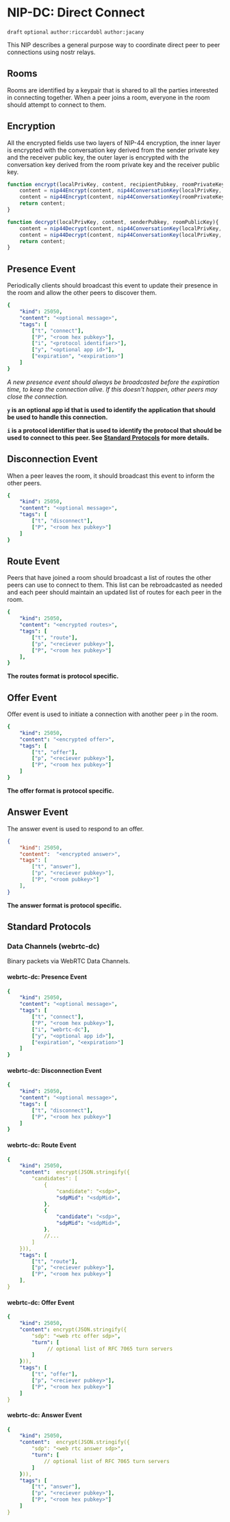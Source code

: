 NIP-DC: Direct Connect
============================

`draft` `optional` `author:riccardobl` `author:jacany`

This NIP describes a general purpose way to coordinate direct peer to peer connections using nostr relays.

## Rooms

Rooms are identified by a keypair that is shared to all the parties interested in connecting together.
When a peer joins a room, everyone in the room should attempt to connect to them.

## Encryption

All the encrypted fields use two layers of NIP-44 encryption, the inner layer is encrypted with the conversation key derived from the sender private key and the receiver public key, the outer layer is encrypted with the conversation key derived from the room private key and the receiver public key.



```javascript
function encrypt(localPrivKey, content, recipientPubkey, roomPrivateKey){
    content = nip44Encrypt(content, nip44ConversationKey(localPrivKey, recipientPubkey));
    content = nip44Encrypt(content, nip44ConversationKey(roomPrivateKey, recipientPubkey));
    return content;
}

function decrypt(localPrivKey, content, senderPubkey, roomPublicKey){
    content = nip44Decrypt(content, nip44ConversationKey(localPrivKey, roomPublicKey));
    content = nip44Decrypt(content, nip44ConversationKey(localPrivKey, senderPubkey));
    return content;
}
```

## Presence Event

Periodically clients should broadcast this event to update their presence in the room and allow the other peers to discover them.

 
```yaml
{
    "kind": 25050,
    "content": "<optional message>",
    "tags": [
        ["t", "connect"],
        ["P", "<room hex pubkey>"],
        ["i", "<protocol identifier>"],
        ["y", "<optional app id>"],
        ["expiration", "<expiration>"]
    ]
}
```


*A new presence event should always be broadcasted before the expiration time, to keep the connection alive. If this doesn't happen, other peers may close the connection.*

**`y` is an optional app id that is used to identify the application that should be used to handle this connection.**

**`i` is a protocol identifier that is used to identify the protocol that should be used to connect to this peer. See [Standard Protocols](#standard-protocols) for more details.**

## Disconnection Event

When a peer leaves the room, it should broadcast this event to inform the other peers.

```yaml
{
    "kind": 25050,
    "content": "<optional message>",
    "tags": [
        ["t", "disconnect"],
        ["P", "<room hex pubkey>"]
    ]
}
```
 


## Route Event

Peers that have joined a room should broadcast a list of routes the other peers can use to connect to them.
This list can be rebroadcasted as needed and each peer should maintain an updated list of routes for each peer in the room.

```yaml
{
    "kind": 25050,
    "content": "<encrypted routes>",
    "tags": [
        ["t", "route"],
        ["p", "<reciever pubkey>"],
        ["P", "<room hex pubkey>"]
    ],
}
```

**The routes format is protocol specific.**


## Offer Event

Offer event is used to initiate a connection with another peer `p` in the room.

```yaml
{
    "kind": 25050,
    "content": "<encrypted offer>",
    "tags": [
        ["t", "offer"],
        ["p", "<reciever pubkey>"],
        ["P", "<room hex pubkey>"]
    ]    
}
```

**The offer format is protocol specific.**



## Answer Event

The answer event is used to respond to an offer.

```json
{
    "kind": 25050,
    "content":  "<encrypted answer>",
    "tags": [
        ["t", "answer"],
        ["p", "<reciever pubkey>"],
        ["P", "<room pubkey>"]
    ],
}
```

**The answer format is protocol specific.**


## Standard Protocols

### Data Channels (webrtc-dc)

Binary packets via WebRTC Data Channels.

#### webrtc-dc: Presence Event
```yaml
{
    "kind": 25050,
    "content": "<optional message>",
    "tags": [
        ["t", "connect"],
        ["P", "<room hex pubkey>"],
        ["i", "webrtc-dc"],
        ["y", "<optional app id>"],
        ["expiration", "<expiration>"]
    ]
}
```

#### webrtc-dc: Disconnection Event
```yaml
{
    "kind": 25050,
    "content": "<optional message>",
    "tags": [
        ["t", "disconnect"],
        ["P", "<room hex pubkey>"]
    ]
}
```


#### webrtc-dc: Route Event

```yaml
{
    "kind": 25050,
    "content":  encrypt(JSON.stringify({
        "candidates": [
            {
                "candidate": "<sdp>",
                "sdpMid": "<sdpMid>",
            },
            {
                "candidate": "<sdp>",
                "sdpMid": "<sdpMid>",
            },
            //...        
        ]
    })),
    "tags": [
        ["t", "route"],
        ["p", "<reciever pubkey>"],
        ["P", "<room hex pubkey>"]
    ],
}
```

 


#### webrtc-dc: Offer Event

```yaml
{
    "kind": 25050,
    "content": encrypt(JSON.stringify({
        "sdp": "<web rtc offer sdp>",
        "turn": [
             // optional list of RFC 7065 turn servers
        ]
    })),
    "tags": [
        ["t", "offer"],
        ["p", "<reciever pubkey>"],
        ["P", "<room hex pubkey>"]
    ]   
}
```

#### webrtc-dc:  Answer Event

```yaml
{
    "kind": 25050,
    "content":  encrypt(JSON.stringify({
        "sdp": "<web rtc answer sdp>",
        "turn": [
            // optional list of RFC 7065 turn servers
        ]
    })),
    "tags": [
        ["t", "answer"],
        ["p", "<reciever pubkey>"],
        ["P", "<room hex pubkey>"]
    ]
}
```
